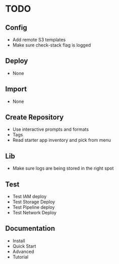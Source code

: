 # TODO

## Config

- Add remote S3 templates
- Make sure check-stack flag is logged

## Deploy

- None

## Import

- None

## Create Repository

- Use interactive prompts and formats
- Tags
- Read starter app inventory and pick from menu

## Lib

- Make sure logs are being stored in the right spot

## Test

- Test IAM deploy
- Test Storage Deploy
- Test Pipeline deploy
- Test Network Deploy

## Documentation

- Install
- Quick Start
- Advanced
- Tutorial
